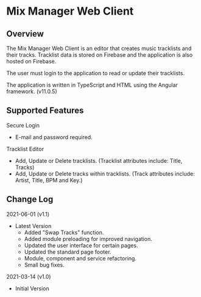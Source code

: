 # Mix Manager Web Client

## Overview

The Mix Manager Web Client is an editor that creates music tracklists and their tracks. Tracklist data is stored on Firebase and the application is also hosted on Firebase.

The user must login to the application to read or update their tracklists.

The application is written in TypeScript and HTML using the Angular framework. (v11.0.5)

## Supported Features

Secure Login
- E-mail and password required.

Tracklist Editor
- Add, Update or Delete tracklists. (Tracklist attributes include: Title, Tracks)
- Add, Update or Delete tracks within tracklists. (Track attributes include: Artist, Title, BPM and Key.)

## Change Log

2021-06-01 (v1.1)
- Latest Version
  - Added "Swap Tracks" function.
  - Added module preloading for improved navigation.
  - Updated the user interface for certain pages.
  - Updated the standard page footer.
  - Module, component and service refactoring.
  - Small bug fixes.

2021-03-14 (v1.0)
- Initial Version

